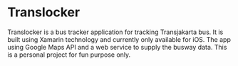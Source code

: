 # Translocker

Translocker is a bus tracker application for tracking Transjakarta bus. It is built using Xamarin technology and currently only available for iOS. The app using Google Maps API and a web service to supply the busway data. This is a personal project for fun purpose only.

